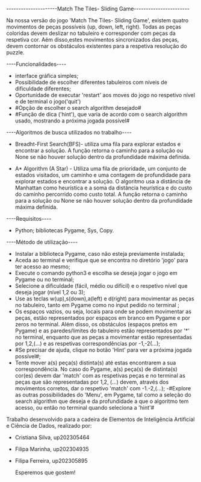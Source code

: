 ---------------------Match The Tiles- Sliding Game-----------------------

Na nossa versão do jogo 'Match The Tiles- Sliding Game', existem quatro movimentos de peças possíveis (up, down, left, right). Todas as peças coloridas devem deslizar no tabuleiro e corresponder com peças da respetiva cor.
Aém disso,estes movimentos sincronizados das peças, devem contornar os obstáculos existentes para a respetiva resolução do puzzle.


----Funcionalidades----
- interface gráfica simples;
- Possibilidade de escolher diferentes tabuleiros com níveis de dificuldade diferentes;
- Oportunidade de executar 'restart' aos moves do jogo no respetivo nível e de terminal o jogo('quit')
- #Opção de escolher o search algorithm desejado#
- #Função de dica ('hint'), que varia de acordo com o search algorithm usado, mostrando a próxima jogada possível#

----Algoritmos de busca utilizados no trabalho----

- Breadht-First Search(BFS)- utiliza uma fila para explorar estados e encontrar a solução.
 A função retorna o caminho para a solução ou None se não houver solução dentro da profundidade máxima definida.

- A* Algorithm (A Star) - Utiliza uma fila de prioridade, um conjunto de estados visitados, um caminho e uma contagem de profundidade para explorar estados e encontrar a solução.
   O algoritmo usa a distância de Manhattan como heurística e a soma da distância heurística e do custo do caminho percorrido como custo total. 
   A função retorna o caminho para a solução ou None se não houver solução dentro da profundidade máxima definida.


----Requisitos----
- Python; bibliotecas Pygame, Sys, Copy.

----Método de utilização----
- Instalar a biblioteca Pygame, caso não esteja previamente instalada;
- Aceda ao terminal e verifique que se encontra no diretório 'jogo' para ter acesso ao mesmo;
- Execute o comando python3 e escolha se deseja jogar o jogo em Pygame ou no terminal;
- Selecione a dificuldade (fácil, médio ou difícil) e o respetivo nível que deseja jogar (nível 1,2 ou 3);
- Use as teclas w(up),s(down),a(left) e d(right) para movimentar as peças no tabuleiro, tanto em Pygame como no input pedido no terminal ;
- Os espaços vazios, ou seja, locais para onde se podem movimentar as peças, estão representados por espaços em branco em Pygame e por zeros no terminal. Além disso, os obstáculos (espaços pretos em Pygame) e as paredes/limites do tabuleiro estão representados por '*' no terminal, enquanto que as peças a movimentar estão representadas por 1,2,(...) e as respetivas correspondências por -1,-2(...);
- #Se precisar de ajuda, clique no botão 'Hint' para ver a próxima jogada possível#;
- Tente mover a(s) peça(s) distinta(s) até estas encontrarem a sua correspondência. No caso do Pygame, a(s) peça(s) de distinta(s) cor(es) devem dar 'match' com as respetivas peças e no terminal as peças que são representadas por 1,2, (...) devem, através dos movimentos corretos, dar o respetivo 'match' com -1.-2,(...);
-#Explore as outras possibilidades do 'Menu', em Pygame, tal como a seleção do search algorithm que deseja e da profundidade a que o algoritmo tem acesso, ou então no terminal quando seleciona a 'hint'#
 
 
Trabalho desenvolvido para a cadeira de Elementos de Inteligência Artificial e Ciência de Dados, realizado por:
- Cristiana Silva, up202305464
- Filipa Marinha, up202304935
- Filipa Ferreira, up202305895

  Esperemos que gostem!
  
